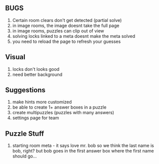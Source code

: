 ## BUGS
1. Certain room clears don't get detected (partial solve)
2. in image rooms, the image doesnt take the full page
3. in image rooms, puzzles can clip out of view
4. solving locks linked to a meta doesnt make the meta solved
5. you need to reload the page to refresh your guesses

## Visual
1. locks don't looks good
2. need better background

## Suggestions
1. make hints more customized
2. be able to create 1+ answer boxes in a puzzle
3. create multipuzzles (puzzles with many answers)
4. settings page for team

## Puzzle Stuff
1. starting room meta - it says love mr. bob so we think the last name is bob, right? but bob goes in the first answer box where the first name should go...
